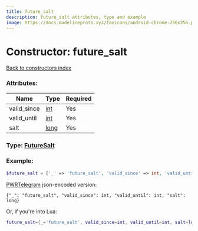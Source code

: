 ```yaml
---
title: future_salt
description: future_salt attributes, type and example
image: https://docs.madelineproto.xyz/favicons/android-chrome-256x256.png
---
```

# Constructor: future\_salt  
[Back to constructors index](index.md)



### Attributes:

| Name     |    Type       | Required |
|----------|---------------|----------|
|valid\_since|[int](../types/int.md) | Yes|
|valid\_until|[int](../types/int.md) | Yes|
|salt|[long](../types/long.md) | Yes|



### Type: [FutureSalt](../types/FutureSalt.md)


### Example:

```php
$future_salt = ['_' => 'future_salt', 'valid_since' => int, 'valid_until' => int, 'salt' => long];
```  

[PWRTelegram](https://pwrtelegram.xyz) json-encoded version:

```
{"_": "future_salt", "valid_since": int, "valid_until": int, "salt": long}
```


Or, if you're into Lua:

```lua
future_salt={_='future_salt', valid_since=int, valid_until=int, salt=long}

```



